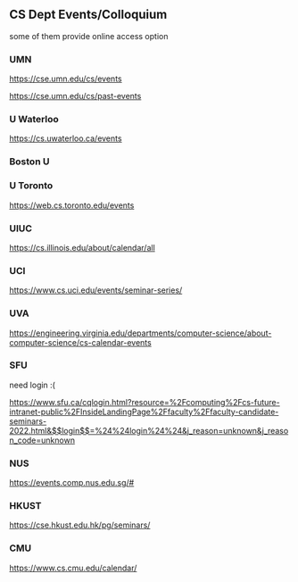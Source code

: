 ## CS Dept Events/Colloquium

some of them provide online access option

### UMN


https://cse.umn.edu/cs/events

https://cse.umn.edu/cs/past-events


### U Waterloo

https://cs.uwaterloo.ca/events

### Boston U


### U Toronto

https://web.cs.toronto.edu/events


### UIUC

https://cs.illinois.edu/about/calendar/all

### UCI

https://www.cs.uci.edu/events/seminar-series/


### UVA

https://engineering.virginia.edu/departments/computer-science/about-computer-science/cs-calendar-events


### SFU

need login :(

https://www.sfu.ca/cqlogin.html?resource=%2Fcomputing%2Fcs-future-intranet-public%2FInsideLandingPage%2Ffaculty%2Ffaculty-candidate-seminars-2022.html&$$login$$=%24%24login%24%24&j_reason=unknown&j_reason_code=unknown



### NUS

https://events.comp.nus.edu.sg/#


### HKUST

https://cse.hkust.edu.hk/pg/seminars/


### CMU

https://www.cs.cmu.edu/calendar/

